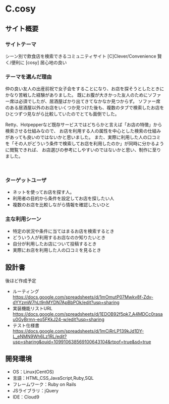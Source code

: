 # C.cosy

## サイト概要


### サイトテーマ
シーン別で飲食店を検索できるコミュニティサイト
[C]Clever/Convenience 賢く/便利に
[cosy] 居心地の良い
​
### テーマを選んだ理由
仲の良い友人の出産前祝で女子会をすることになり、お店を探そうとしたときにかなり苦戦した経験がありました。
既にお腹が大きかった友人のためにソファー席は必須でしたが、居酒屋ばかり出てきてなかなか見つからず。
ソファー席のある居酒屋以外のお店をいくつか見つけた後も、複数のタブで検索したお店をひとつずつ見ながら比較していたのでとても面倒でした。

Retty、Hotpepperなど既存サービスではどちらかと言えば「お店の特徴」から検索させる仕組みなので、
お店を利用する人の属性を中心とした検索の仕組みがあっても良いのではないかと思いました。
また、実際に利用した人の口コミを「その人がどういう条件で検索してお店を利用したのか」が同時に分かるように閲覧できれば、
お店選びの参考にしやすいのではないかと思い、制作に至りました。

​
### ターゲットユーザ
- ネットを使ってお店を探す人。
- 利用者の目的から条件を設定してお店を探したい人
- 複数のお店を比較しながら情報を確認したいひと
​
### 主な利用シーン
- 特定の状況や条件に当てはまるお店を検索するとき
- どういう人が利用するお店なのか知りたいとき
- 自分が利用したお店について投稿するとき
- 実際にお店を利用した人の口コミを見るとき
​
## 設計書
後ほど作成予定

- ルーティング
https://docs.google.com/spreadsheets/d/1mOmutP07Mwkv8f-Zdv-dYYzmW7hLt9nMYDN7ApBbPOk/edit?usp=sharing
- 実装機能リストURL
https://docs.google.com/spreadsheets/d/1EDOB92f5pk7_A4MDCc0rasau0GyBrmn-eo5FKkJ24-w/edit?usp=sharing
- テスト仕様書
https://docs.google.com/spreadsheets/d/1mCiRrLP139kJd1DY-L_eNMN9Wh6Lz1RL/edit?usp=sharing&ouid=109910638569100643104&rtpof=true&sd=true
​
## 開発環境
- OS：Linux(CentOS)
- 言語：HTML,CSS,JavaScript,Ruby,SQL
- フレームワーク：Ruby on Rails
- JSライブラリ：jQuery
- IDE：Cloud9

